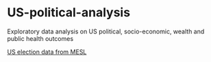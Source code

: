 # US-political-analysis
Exploratory data analysis on US political, socio-economic, wealth and public health outcomes

[US election data from MESL](https://doi.org/10.7910/DVN/VOQCHQ)
